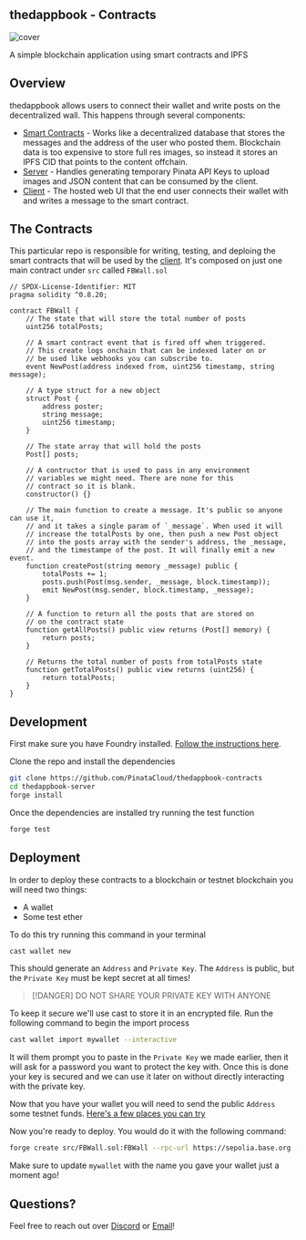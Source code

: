 ## thedappbook - Contracts

![cover](https://dweb.mypinata.cloud/ipfs/bafkreih24voz7rvhcugw66ulsl7lpmk7sekq2s52anuezuaykb7qt4swo4)

A simple blockchain application using smart contracts and IPFS

## Overview

thedappbook allows users to connect their wallet and write posts on the decentralized wall. This happens through several components:

- [Smart Contracts](https://github.com/PinataCloud/thedappbook-contracts) - Works like a decentralized database that stores the messages and the address of the user who posted them. Blockchain data is too expensive to store full res images, so instead it stores an IPFS CID that points to the content offchain.
- [Server](https://github.com/PinataCloud/thedappbook-server) - Handles generating temporary Pinata API Keys to upload images and JSON content that can be consumed by the client.
- [Client](https://github.com/PinataCloud/thedappbook-client) - The hosted web UI that the end user connects their wallet with and writes a message to the smart contract.

## The Contracts

This particular repo is responsible for writing, testing, and deploing the smart contracts that will  be used by the [client](https://github.com/PinataCloud/thedappbook-client). It's composed on just one main contract under `src` called `FBWall.sol`

```solidity
// SPDX-License-Identifier: MIT
pragma solidity ^0.8.20;

contract FBWall {
    // The state that will store the total number of posts
    uint256 totalPosts;

    // A smart contract event that is fired off when triggered.
    // This create logs onchain that can be indexed later on or
    // be used like webhooks you can subscribe to.
    event NewPost(address indexed from, uint256 timestamp, string message);

    // A type struct for a new object
    struct Post {
        address poster;
        string message;
        uint256 timestamp;
    }

    // The state array that will hold the posts
    Post[] posts;

    // A contructor that is used to pass in any environment
    // variables we might need. There are none for this
    // contract so it is blank.
    constructor() {}

    // The main function to create a message. It's public so anyone can use it,
    // and it takes a single param of `_message`. When used it will
    // increase the totalPosts by one, then push a new Post object
    // into the posts array with the sender's address, the _message,
    // and the timestampe of the post. It will finally emit a new event.
    function createPost(string memory _message) public {
        totalPosts += 1;
        posts.push(Post(msg.sender, _message, block.timestamp));
        emit NewPost(msg.sender, block.timestamp, _message);
    }

    // A function to return all the posts that are stored on
    // on the contract state
    function getAllPosts() public view returns (Post[] memory) {
        return posts;
    }

    // Returns the total number of posts from totalPosts state
    function getTotalPosts() public view returns (uint256) {
        return totalPosts;
    }
}
```

## Development

First make sure you have Foundry installed. [Follow the instructions here](https://book.getfoundry.sh/getting-started/installation).

Clone the repo and install the dependencies

```bash
git clone https://github.com/PinataCloud/thedappbook-contracts
cd thedappbook-server
forge install
```

Once the dependencies are installed try running the test function

```bash
forge test
```

## Deployment

In order to deploy these contracts to a blockchain or testnet blockchain you will need two things:
- A wallet
- Some test ether

To do this try running this command in your terminal

```bash
cast wallet new
```

This should generate an `Address` and `Private Key`. The `Address` is public, but the `Private Key` must be kept secret at all times!

> [!DANGER]
> DO NOT SHARE YOUR PRIVATE KEY WITH ANYONE

To keep it secure we'll use cast to store it in an encrypted file. Run the following command to begin the import process

```bash
cast wallet import mywallet --interactive
```

It will them prompt you to paste in the `Private Key` we made earlier, then it will ask for a password you want to protect the key with. Once this is done your key is secured and we can use it later on without directly interacting with the private key.

Now that you have your wallet you will need to send the public `Address` some testnet funds. [Here's a few places you can try](https://docs.base.org/docs/tools/network-faucets/)

Now you're ready to deploy. You would do it with the following command:

```bash
forge create src/FBWall.sol:FBWall --rpc-url https://sepolia.base.org --account mywallet --broadcast
```

Make sure to update `mywallet` with the name you gave your wallet just a moment ago!


## Questions?

Feel free to reach out over [Discord](https://discord.gg/pinata) or [Email](mailto:steve@pinata.cloud)!
